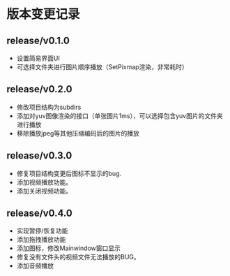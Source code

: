 # 版本变更记录

## release/v0.1.0

- 设置简易界面UI
- 可选择文件夹进行图片顺序播放（SetPixmap渲染，非常耗时）

## release/v0.2.0

- 修改项目结构为subdirs
- 添加对yuv图像渲染的接口（单张图片1ms），可以选择包含yuv图片的文件夹进行播放
- 移除播放jpeg等其他压缩编码后的图片的播放

## release/v0.3.0

- 修复项目结构变更后图标不显示的bug.
- 添加视频播放功能。
- 添加关闭视频功能。

## release/v0.4.0

- 实现暂停/恢复功能
- 添加拖拽播放功能
- 添加图标，修改Mainwindow窗口显示
- 修复没有文件头的视频文件无法播放的BUG。
- 添加音频播放